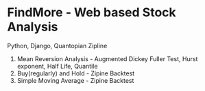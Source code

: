 # FindMore - Web based Stock Analysis
Python, Django, Quantopian Zipline

1. Mean Reversion Analysis - Augmented Dickey Fuller Test, Hurst exponent, Half Life, Quantile
2. Buy(regularly) and Hold - Zipine Backtest
3. Simple Moving Average - Zipine Backtest
